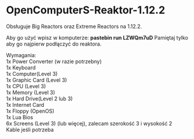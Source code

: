 # OpenComputerS-Reaktor-1.12.2
Obsługuje Big Reactors oraz Extreme Reactors na 1.12.2.<br/>

Aby go użyć wpisz w komputerze: **pastebin run LZWQm7uD**
Pamiętaj tylko aby go najpierw podłączyć do reaktora.


Wymagania:<br/>
1x Power Converter (w razie potrzebny)<br/>
1x Keyboard<br/>
1x Computer(Level 3)<br/>
1x Graphic Card (Level 3)<br/>
1x CPU (Level 3)<br/>
1x Memory (Level 3)<br/>
1x Hard Drive(Level 2 lub 3)<br/>
1x Internet Card<br/>
1x Floppy (OpenOS)<br/>
1x Lua Bios<br/>
6x Screens (Level 3) (lub więcej), zalecam szerokość 3 i wysokość 2<br/>
Kable jeśli potrzeba
